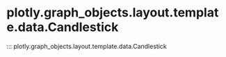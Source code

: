 # plotly.graph_objects.layout.template.data.Candlestick

::: plotly.graph_objects.layout.template.data.Candlestick
